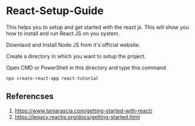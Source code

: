 # React-Setup-Guide
This helps you to setup and get started with the react js. This will show you how to install and run React JS on you system.

Downlaod and Install Node JS from it's official website.

Create a directory in which you want to setup the project.

Open CMD or PowerShell in this directory and type this command
    
    npx create-react-app react-tutorial







## Referencses 

1. https://www.taniarascia.com/getting-started-with-react/
2. https://legacy.reactjs.org/docs/getting-started.html
